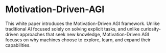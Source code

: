 # Motivation-Driven-AGI
This white paper introduces the Motivation-Driven AGI framework. Unlike traditional AI focused solely on solving explicit tasks, and unlike curiosity-driven approaches that seek new knowledge, Motivation-Driven AGI focuses on why machines choose to explore, learn, and expand their capabilities.
